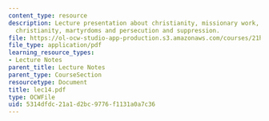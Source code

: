```yaml
---
content_type: resource
description: Lecture presentation about christianity, missionary work, expansion of
  christianity, martyrdoms and persecution and suppression.
file: https://ol-ocw-studio-app-production.s3.amazonaws.com/courses/21h-522-japan-in-the-age-of-the-samurai-history-and-film-fall-2006/5314dfdc21a1d2bc9776f1131a0a7c36_lec14.pdf
file_type: application/pdf
learning_resource_types:
- Lecture Notes
parent_title: Lecture Notes
parent_type: CourseSection
resourcetype: Document
title: lec14.pdf
type: OCWFile
uid: 5314dfdc-21a1-d2bc-9776-f1131a0a7c36
---
```

